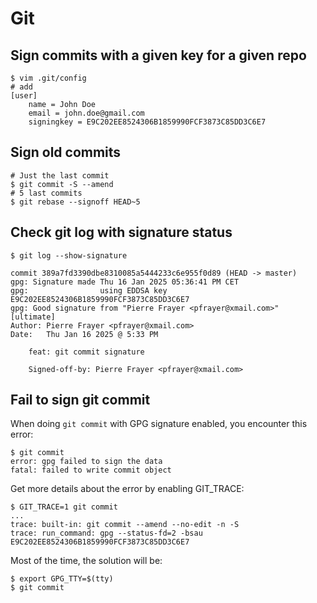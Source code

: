 # Git

## Sign commits with a given key for a given repo

```shell
$ vim .git/config
# add
[user]
	name = John Doe
	email = john.doe@gmail.com
	signingkey = E9C202EE8524306B1859990FCF3873C85DD3C6E7
```

## Sign old commits

```shell
# Just the last commit
$ git commit -S --amend
# 5 last commits
$ git rebase --signoff HEAD~5
```

## Check git log with signature status

```shell
$ git log --show-signature
```
```
commit 389a7fd3390dbe8310085a5444233c6e955f0d89 (HEAD -> master)
gpg: Signature made Thu 16 Jan 2025 05:36:41 PM CET
gpg:                using EDDSA key E9C202EE8524306B1859990FCF3873C85DD3C6E7
gpg: Good signature from "Pierre Frayer <pfrayer@xmail.com>" [ultimate]
Author: Pierre Frayer <pfrayer@xmail.com>
Date:   Thu Jan 16 2025 @ 5:33 PM

    feat: git commit signature

    Signed-off-by: Pierre Frayer <pfrayer@xmail.com>
```

## Fail to sign git commit

When doing `git commit` with GPG signature enabled, you encounter this error:
```shell
$ git commit
error: gpg failed to sign the data
fatal: failed to write commit object
```
Get more details about the error by enabling GIT_TRACE:
```shell
$ GIT_TRACE=1 git commit
...
trace: built-in: git commit --amend --no-edit -n -S
trace: run_command: gpg --status-fd=2 -bsau E9C202EE8524306B1859990FCF3873C85DD3C6E7
```
Most of the time, the solution will be:
```shell
$ export GPG_TTY=$(tty)
$ git commit
```
